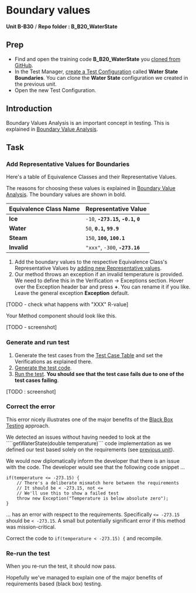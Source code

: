 # Boundary values
**Unit B-B30** / **Repo folder : B_B20_WaterState** 

## Prep
- Find and open the training code **B_B20_WaterState** you [cloned from GitHub](github-repo.md).
- In the Test Manager, [create a Test Configuration](test-config-add.md) called **Water State Boundaries**. You can clone the **Water State** configuration we created in the previous unit.
- Open the new Test Configuration.

## Introduction
Boundary Values Analysis is an important concept in testing. This is explained in [Boundary Value Analysis](theory-ecs.md#boundary-value-analysis).

## Task

### Add Representative Values for Boundaries
Here's a table of Equivalence Classes and their Representative Values.

The reasons for choosing these values is explained in [Boundary Value Analysis](theory-ecs.md#boundary-value-analysis). The boundary values are shown in bold.

| Equivalence Class Name | Representative Value                              |
|------------------------|---------------------------------------------------|
| **Ice**                | ```-10```, **```-273.15```, ```-0.1```, ```0```** |
| **Water**              | ```50```, **```0.1```, ```99.9```**               |
| **Steam**              | ```150```, **```100```, ```100.1```**             |
| **Invalid**            | ```"xxx"```, ```-300```, **```-273.16```**        |

1. Add the boundary values to the respective Equivalence Class's Representative Values by [adding new Representative values](ec-r-value-settings.md#adding-a-representative-value). 
2. Our method throws an exception if an invalid temperature is provided. We need to define this in the Verification -> Exceptions section. Hover over the Exception header bar and press **+**. You can rename it if you like. Leave the general exception **Exception** default.
 

[TODO - check what happens with "XXX" R-value]

Your Method component should look like this.

[TODO - screenshot]

### Generate and run test
1. Generate the test cases from the [Test Case Table](test-case-table.md) and set the Verifications as explained there.
2. [Generate the test code](codegen.md).
3. [Run the test](run-test.md). **You should see that the test case fails due to one of the test cases failing**.

[TODO : screenshot]

### Correct the error
This error nicely illustrates one of the major benefits of the [Black Box Testing](black-box-testing.md) approach. 

We detected an issues without having needed to look at the ````getWaterState(double temperature)``` code implementation as we defined our test based solely on the requirements (see [previous unit](simple-static-method.md)).

We would now diplomatically inform the developer that there is an issue with the code. The developer would see that the following code snippet ...

```
if(temperature <= -273.15) {
    // There's a deliberate mismatch here between the requirements
    // It should be < -273.15, not <=
    // We'll use this to show a failed test
    throw new Exception("Temperature is below absolute zero");
}
```

... has an error with respect to the requirements. Specifically ```<= -273.15``` should be ```< -273.15```. A small but potentially significant error if this method was mission-critical.

Correct the code to ```if(temperature < -273.15) {``` and recompile.


### Re-run the test
When you re-run the test, it should now pass.

Hopefully we've managed to explain one of the major benefits of requirements based (black box) testing.

